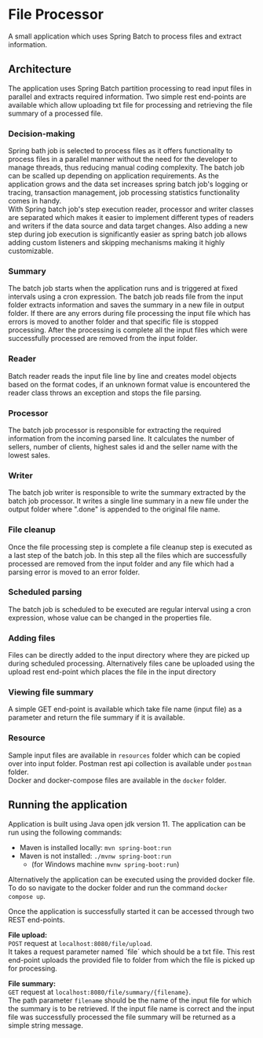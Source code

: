 # File Processor
A small application which uses Spring Batch to process files and extract information.  

## Architecture
The application uses Spring Batch partition processing to read input files in parallel and extracts
required information. Two simple rest end-points are available which allow uploading txt file for processing and 
retrieving the file summary of a processed file.

### Decision-making
Spring bath job is selected to process files as it offers functionality to process files in a parallel manner
without the need for the developer to manage threads, thus reducing manual coding complexity. The batch job can be
scalled up depending on application requirements. As the application grows and the data set increases spring batch job's
logging or tracing, transaction management, job processing statistics functionality comes in handy.  
With Spring batch job's step execution reader, processor and writer classes are separated which makes it easier to
implement different types of readers and writers if the data source and data target changes. Also adding a new step 
during job execution is significantly easier as spring batch job allows adding custom listeners and skipping mechanisms 
making it highly customizable.

### Summary
The batch job starts when the application runs and is triggered at fixed intervals using a cron expression. 
The batch job reads file from the input folder extracts information and saves the summary in a new file in output folder.
If there are any errors during file processing the input file which has errors is moved to another folder 
and that specific file is stopped processing. After the processing is complete all the input files which 
were successfully processed are removed from the input folder.  

### Reader
Batch reader reads the input file line by line and creates model objects based on the format codes, 
if an unknown format value is encountered the reader class throws an exception and stops the file parsing.  

### Processor
The batch job processor is responsible for extracting the required information from the incoming parsed line.
It calculates the number of sellers, number of clients, highest sales id and the seller name with the lowest sales.  

### Writer
The batch job writer is responsible to write the summary extracted by the batch job processor. It writes a 
single line summary in a new file under the output folder where ".done" is appended to the original file name.

### File cleanup
Once the file processing step is complete a file cleanup step is executed as a last step of the batch job.
In this step all the files which are successfully processed are removed from the input folder and any file
which had a parsing error is moved to an error folder.

### Scheduled parsing
The batch job is scheduled to be executed are regular interval using a cron expression, whose value can be 
changed in the properties file.

### Adding files
Files can be directly added to the input directory where they are picked up during scheduled processing. Alternatively
files cane be uploaded using the upload rest end-point which places the file in the input directory

### Viewing file summary
A simple GET end-point is available which take file name (input file) as a parameter and return the file summary if it is available.  

### Resource
Sample input files are available in ```resources``` folder which can be copied over into input folder.
Postman rest api collection is available under ```postman``` folder.  
Docker and docker-compose files are available in the ```docker``` folder.  

## Running the application
Application is built using Java open jdk version 11. The application can be run using the following commands:  
- Maven is installed locally: ```mvn spring-boot:run```  
- Maven is not installed: ```./mvnw spring-boot:run```   
  - (for Windows machine ```mvnw spring-boot:run```)  

Alternatively the application can be executed using the provided docker file. To do so navigate to the docker folder 
and run the command ```docker compose up```.  

Once the application is successfully started it can be accessed through two REST end-points.  

**File upload:**   
```POST``` request at ```localhost:8080/file/upload```.  
It takes a request parameter named ´file´ which should be a txt file. This rest end-point uploads the provided
file to folder from which the file is picked up for processing.  

**File summary:**   
```GET``` request at ```localhost:8080/file/summary/{filename}```.   
The path parameter ```filename``` should be the name of the input file for which the summary is to be retrieved. 
If the input file name is correct and the input file was successfully processed the file summary will be 
returned as a simple string message.  
